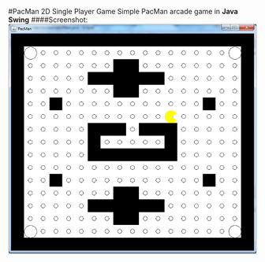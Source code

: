 #PacMan 2D Single Player Game
Simple PacMan arcade game in **Java Swing**
####Screenshot:
![alt tab](./screenshots/screengrab.png)

